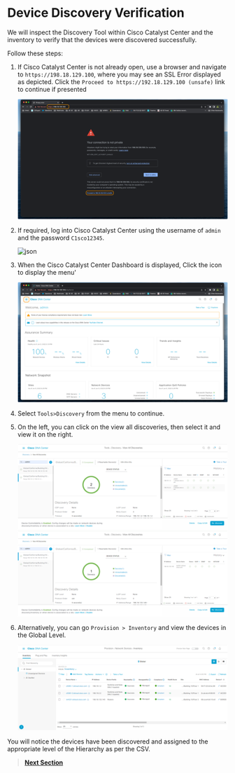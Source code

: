 # Device Discovery Verification

We will inspect the Discovery Tool within Cisco Catalyst Center and the inventory to verify that the devices were discovered successfully.

Follow these steps:

1. If Cisco Catalyst Center is not already open, use a browser and navigate to `https://198.18.129.100`, where you may see an SSL Error displayed as depicted. Click the `Proceed to https://192.18.129.100 (unsafe)` link to continue if presented

   ![json](./images/DNAC-SSLERROR.png?raw=true "Import JSON")

2. If required, log into Cisco Catalyst Center using the username of `admin` and the password `C1sco12345`.

   ![json](./images/DNAC-Login.png?raw=true "Import JSON")

3. When the Cisco Catalyst Center Dashboard is displayed, Click the  icon to display the menu'

   ![json](./images/DNAC-Menu.png?raw=true "Import JSON")

4. Select `Tools>Discovery` from the menu to continue.

5. On the left, you can click on the view all discoveries, then select it and view it on the right. 

   ![json](./images/dnac-discovery-1.png?raw=true "Import JSON")
   ![json](./images/dnac-discovery-2.png?raw=true "Import JSON")

6. Alternatively, you can go `Provision > Inventory` and view the devices in the Global Level.

   ![json](./images/dnac-inventory.png?raw=true "Import JSON")

You will notice the devices have been discovered and assigned to the appropriate level of the Hierarchy as per the CSV.

> [**Next Section**](./06-summary.md)